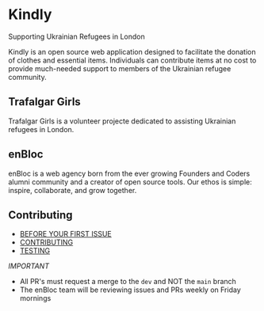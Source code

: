 # Kindly 

Supporting Ukrainian Refugees in London

Kindly is an open source web application designed to facilitate the donation of clothes and essential items. Individuals can contribute items at no cost to provide much-needed support to members of the Ukrainian refugee community.

## Trafalgar Girls
 
Trafalgar Girls is a volunteer projecte dedicated to assisting Ukrainian refugees in London. 

## enBloc

enBloc is a web agency born from the ever growing Founders and Coders alumni community and a creator of open source tools. Our ethos is simple: inspire, collaborate, and grow together.


## Contributing


- [BEFORE YOUR FIRST ISSUE]()
- [CONTRIBUTING](https://github.com/enBloc-org/kindly/blob/dev/.github/CONTRIBUTING.md)
- [TESTING](https://github.com/enBloc-org/kindly/blob/dev/.github/TESTING.md)

*IMPORTANT*
- All PR's must request a merge to the ```dev``` and NOT the ```main``` branch
- The enBloc team will be reviewing issues and PRs weekly on Friday mornings

